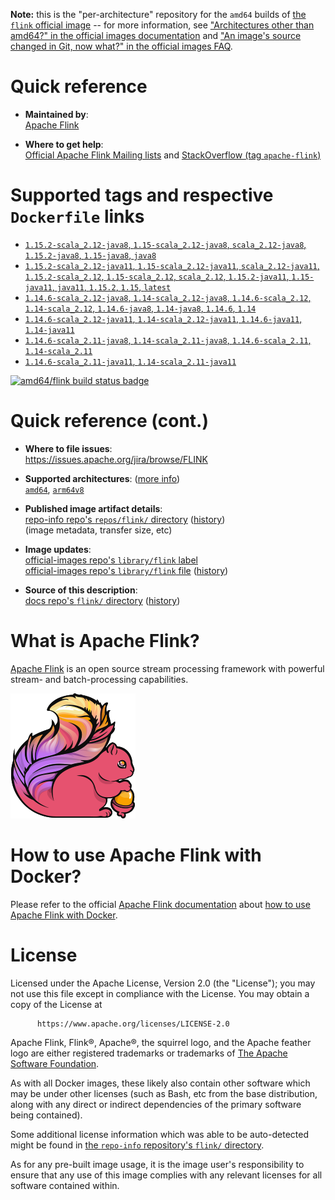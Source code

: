 <!--

********************************************************************************

WARNING:

    DO NOT EDIT "flink/README.md"

    IT IS AUTO-GENERATED

    (from the other files in "flink/" combined with a set of templates)

********************************************************************************

-->

**Note:** this is the "per-architecture" repository for the `amd64` builds of [the `flink` official image](https://hub.docker.com/_/flink) -- for more information, see ["Architectures other than amd64?" in the official images documentation](https://github.com/docker-library/official-images#architectures-other-than-amd64) and ["An image's source changed in Git, now what?" in the official images FAQ](https://github.com/docker-library/faq#an-images-source-changed-in-git-now-what).

# Quick reference

-	**Maintained by**:  
	[Apache Flink](https://flink.apache.org/community.html#people)

-	**Where to get help**:  
	[Official Apache Flink Mailing lists](https://flink.apache.org/community.html#mailing-lists) and [StackOverflow (tag `apache-flink`)](https://stackoverflow.com/questions/tagged/apache-flink)

# Supported tags and respective `Dockerfile` links

-	[`1.15.2-scala_2.12-java8`, `1.15-scala_2.12-java8`, `scala_2.12-java8`, `1.15.2-java8`, `1.15-java8`, `java8`](https://github.com/apache/flink-docker/blob/4794f9425513fb4c0b55ec1efd629e8eb7e5d8c5/1.15/scala_2.12-java8-ubuntu/Dockerfile)
-	[`1.15.2-scala_2.12-java11`, `1.15-scala_2.12-java11`, `scala_2.12-java11`, `1.15.2-scala_2.12`, `1.15-scala_2.12`, `scala_2.12`, `1.15.2-java11`, `1.15-java11`, `java11`, `1.15.2`, `1.15`, `latest`](https://github.com/apache/flink-docker/blob/4794f9425513fb4c0b55ec1efd629e8eb7e5d8c5/1.15/scala_2.12-java11-ubuntu/Dockerfile)
-	[`1.14.6-scala_2.12-java8`, `1.14-scala_2.12-java8`, `1.14.6-scala_2.12`, `1.14-scala_2.12`, `1.14.6-java8`, `1.14-java8`, `1.14.6`, `1.14`](https://github.com/apache/flink-docker/blob/ac2ab461244d8329144e1a5069ac2ce714201e69/1.14/scala_2.12-java8-ubuntu/Dockerfile)
-	[`1.14.6-scala_2.12-java11`, `1.14-scala_2.12-java11`, `1.14.6-java11`, `1.14-java11`](https://github.com/apache/flink-docker/blob/ac2ab461244d8329144e1a5069ac2ce714201e69/1.14/scala_2.12-java11-ubuntu/Dockerfile)
-	[`1.14.6-scala_2.11-java8`, `1.14-scala_2.11-java8`, `1.14.6-scala_2.11`, `1.14-scala_2.11`](https://github.com/apache/flink-docker/blob/ac2ab461244d8329144e1a5069ac2ce714201e69/1.14/scala_2.11-java8-ubuntu/Dockerfile)
-	[`1.14.6-scala_2.11-java11`, `1.14-scala_2.11-java11`](https://github.com/apache/flink-docker/blob/ac2ab461244d8329144e1a5069ac2ce714201e69/1.14/scala_2.11-java11-ubuntu/Dockerfile)

[![amd64/flink build status badge](https://img.shields.io/jenkins/s/https/doi-janky.infosiftr.net/job/multiarch/job/amd64/job/flink.svg?label=amd64/flink%20%20build%20job)](https://doi-janky.infosiftr.net/job/multiarch/job/amd64/job/flink/)

# Quick reference (cont.)

-	**Where to file issues**:  
	https://issues.apache.org/jira/browse/FLINK

-	**Supported architectures**: ([more info](https://github.com/docker-library/official-images#architectures-other-than-amd64))  
	[`amd64`](https://hub.docker.com/r/amd64/flink/), [`arm64v8`](https://hub.docker.com/r/arm64v8/flink/)

-	**Published image artifact details**:  
	[repo-info repo's `repos/flink/` directory](https://github.com/docker-library/repo-info/blob/master/repos/flink) ([history](https://github.com/docker-library/repo-info/commits/master/repos/flink))  
	(image metadata, transfer size, etc)

-	**Image updates**:  
	[official-images repo's `library/flink` label](https://github.com/docker-library/official-images/issues?q=label%3Alibrary%2Fflink)  
	[official-images repo's `library/flink` file](https://github.com/docker-library/official-images/blob/master/library/flink) ([history](https://github.com/docker-library/official-images/commits/master/library/flink))

-	**Source of this description**:  
	[docs repo's `flink/` directory](https://github.com/docker-library/docs/tree/master/flink) ([history](https://github.com/docker-library/docs/commits/master/flink))

# What is Apache Flink?

[Apache Flink](https://flink.apache.org/) is an open source stream processing framework with powerful stream- and batch-processing capabilities.

![logo](https://raw.githubusercontent.com/docker-library/docs/71398f44551617e3934a86b4b7a3c770ae093b59/flink/logo.png)

# How to use Apache Flink with Docker?

Please refer to the official [Apache Flink documentation](https://ci.apache.org/projects/flink/flink-docs-master/) about [how to use Apache Flink with Docker](https://ci.apache.org/projects/flink/flink-docs-master/ops/deployment/docker.html).

# License

Licensed under the Apache License, Version 2.0 (the "License"); you may not use this file except in compliance with the License. You may obtain a copy of the License at

	      https://www.apache.org/licenses/LICENSE-2.0

Apache Flink, Flink®, Apache®, the squirrel logo, and the Apache feather logo are either registered trademarks or trademarks of [The Apache Software Foundation](https://apache.org/).

As with all Docker images, these likely also contain other software which may be under other licenses (such as Bash, etc from the base distribution, along with any direct or indirect dependencies of the primary software being contained).

Some additional license information which was able to be auto-detected might be found in [the `repo-info` repository's `flink/` directory](https://github.com/docker-library/repo-info/tree/master/repos/flink).

As for any pre-built image usage, it is the image user's responsibility to ensure that any use of this image complies with any relevant licenses for all software contained within.
